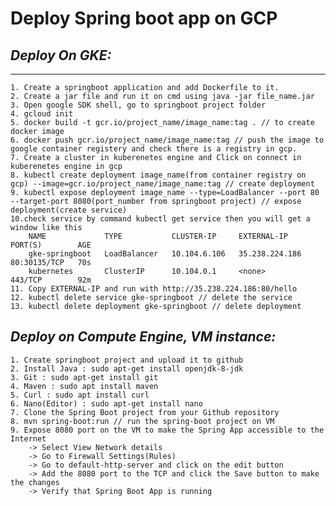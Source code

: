 # Deploy Spring boot app on GCP
## **_Deploy On GKE:_**
---
	1. Create a springboot application and add Dockerfile to it.
	2. Create a jar file and run it on cmd using java -jar file_name.jar 
    3. Open google SDK shell, go to springboot project folder
    4. gcloud init
    5. docker build -t gcr.io/project_name/image_name:tag . // to create docker image
	6. docker push gcr.io/project_name/image_name:tag // push the image to google container registery and check there is a registry in gcp.
	7. Create a cluster in kuberenetes engine and Click on connect in kuberenetes engine in gcp
    8. kubectl create deployment image_name(from container registry on gcp) --image=gcr.io/project_name/image_name:tag // create deployment
	9. kubectl expose deployment image_name --type=LoadBalancer --port 80 --target-port 8080(port_number from springboot project) // expose deployment(create service)
	10.check service by command kubectl get service then you will get a window like this
		NAME             TYPE           CLUSTER-IP     EXTERNAL-IP      PORT(S)        AGE
		gke-springboot   LoadBalancer   10.104.6.106   35.238.224.186   80:30135/TCP   70s
		kubernetes       ClusterIP      10.104.0.1     <none>           443/TCP        92m
	11. Copy EXTERNAL-IP and run with http://35.238.224.186:80/hello
	12. kubectl delete service gke-springboot // delete the service
	13. kubectl delete deployment gke-springboot // delete deployment

## **_Deploy on Compute Engine, VM instance:_** 

	1. Create springboot project and upload it to github
	2. Install Java : sudo apt-get install openjdk-8-jdk
	3. Git : sudo apt-get install git
	4. Maven : sudo apt install maven
	5. Curl : sudo apt install curl
	6. Nano(Editor) : sudo apt-get install nano
	7. Clone the Spring Boot project from your Github repository
	8. mvn spring-boot:run // run the spring-boot project on VM
	9. Expose 8080 port on the VM to make the Spring App accessible to the Internet
		-> Select View Network details
		-> Go to Firewall Settings(Rules)
		-> Go to default-http-server and click on the edit button
		-> Add the 8080 port to the TCP and click the Save button to make the changes
		-> Verify that Spring Boot App is running 


